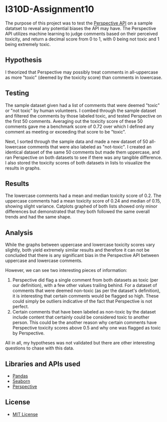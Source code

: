 # I310D-Assignment10

The purpose of this project was to test the [Perspective API](https://perspectiveapi.com/) on a sample datatset to reveal any potential biases the API may have. The Perspective API utilizes machine learning to judge comments based on their perceived toxicity, and return a decimal score from 0 to 1, with 0 being not toxic and 1 being extremely toxic.

## Hypothesis

I theorized that Perspective may possibly treat comments in all-uppercase as more "toxic" (deemed by the toxicity score) than comments in lowercase.

## Testing
The sample dataset given had a list of comments that were deemed "toxic" or "not toxic" by human volunteers. I combed through the sample dataset and filtered the comments by those labeled toxic, and tested Perspective on the first 50 comments. Averaging out the toxicity score of these 50 comments gave me a benchmark score of 0.72 over which I defined any comment as meeting or exceeding that score to be "toxic".

Next, I sorted through the sample data and made a new dataset of 50 all-lowercase comments that were also labeled as "not-toxic". I created an identical dataset of the same 50 comments but made them uppercase, and ran Perspective on both datasets to see if there was any tangible difference. I also stored the toxicity scores of both datasets in lists to visualize the results in graphs. 

## Results
The lowercase comments had a mean and median toxicity score of 0.2. The uppercase comments had a mean toxicity score of 0.24 and median of 0.15, showing slight variance. Catplots graphed of both lists showed only minor differences but demonstrated that they both followed the same overall trends and had the same shape. 

## Analysis
While the graphs between uppercase and lowercase toxicity scores vary slightly, both yield extremely similar results and therefore it can not be concluded that there is any significant bias in the Perspective API between uppercase and lowercase comments. 

However, we can see two interesting pieces of information:
1. Perspective did flag a single comment from both datasets as toxic (per our definition), with a few other values trailing behind. For a dataset of comments that were deemed non-toxic (as per the dataset's definition), it is interesting that certain comments would be flagged so high. These could simply be outliers indicative of the fact that Perspective is not perfect.
2. Certain comments that have been labeled as non-toxic by the dataset include content that certainly could be considered toxic to another person. This could be the another reason why certain comments have Perspective toxicity scores above 0.5 and why one was flagged as toxic by Perspective.

All in all, my hypotheses was not validated but there are other interesting questions to chase with this data.

## Libraries and APIs used
- [Pandas](https://pandas.pydata.org/)
- [Seaborn](https://seaborn.pydata.org/index.html)
- [Perspective](https://perspectiveapi.com/)

## License
- [MIT License](https://github.com/utsav-nimavat/I310D-Assignment10/blob/600c27d7626acf1be47fef7a68d07d18492dfb91/LICENSE) 
